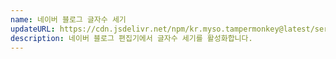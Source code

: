 ```yaml
---
name: 네이버 블로그 글자수 세기
updateURL: https://cdn.jsdelivr.net/npm/kr.myso.tampermonkey@latest/service/com.naver.blog-write.text.counter.user.js
description: 네이버 블로그 편집기에서 글자수 세기를 활성화합니다.
---
```

